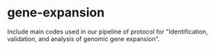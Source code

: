 # gene-expansion

Include main codes used in our pipeline of protocol for "Identification, validation, and analysis of genomic gene expansion".
